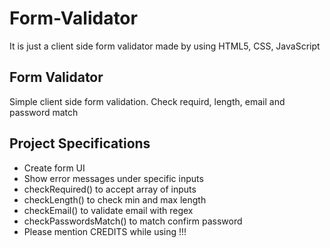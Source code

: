 # Form-Validator
It is just a client side form validator made by using HTML5, CSS, JavaScript



## Form Validator 
Simple client side form validation. Check requird, length, email and password match

## Project Specifications

- Create form UI
- Show error messages under specific inputs
- checkRequired() to accept array of inputs
- checkLength() to check min and max length
- checkEmail() to validate email with regex
- checkPasswordsMatch() to match confirm password
- Please mention CREDITS while using !!!
